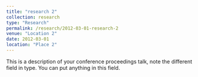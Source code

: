 ```yaml
---
title: "research 2"
collection: research
type: "Research"
permalink: /research/2012-03-01-research-2
venue: "Location 2"
date: 2012-03-01
location: "Place 2"
---
```


This is a description of your conference proceedings talk, note the different field in type. You can put anything in this field.
